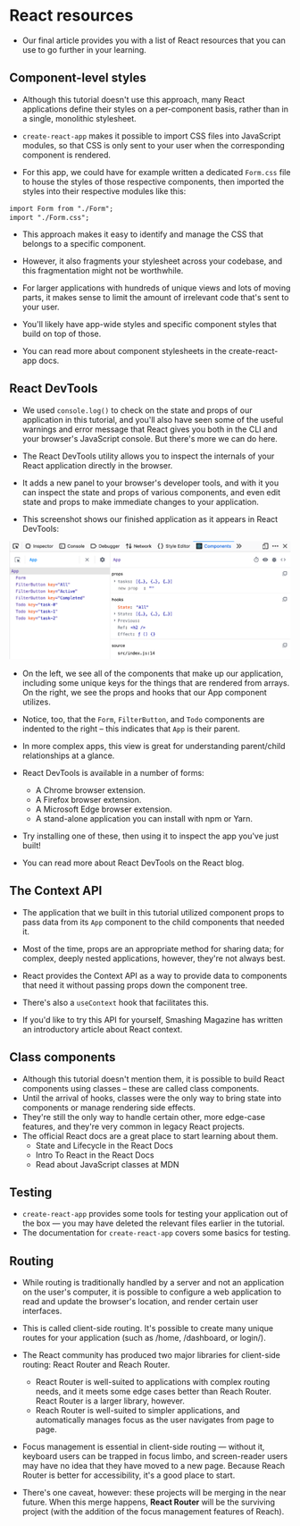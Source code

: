 # React resources

- Our final article provides you with a list of React resources that you can use to go further in your learning.

## Component-level styles

- Although this tutorial doesn't use this approach, many React applications define their styles on a per-component basis, rather than in a single, monolithic stylesheet.

- `create-react-app` makes it possible to import CSS files into JavaScript modules, so that CSS is only sent to your user when the corresponding component is rendered.
- For this app, we could have for example written a dedicated `Form.css` file to house the styles of those respective components, then imported the styles into their respective modules like this:

```
import Form from "./Form";
import "./Form.css";
```

- This approach makes it easy to identify and manage the CSS that belongs to a specific component.
- However, it also fragments your stylesheet across your codebase, and this fragmentation might not be worthwhile.
- For larger applications with hundreds of unique views and lots of moving parts, it makes sense to limit the amount of irrelevant code that's sent to your user.
- You'll likely have app-wide styles and specific component styles that build on top of those.

- You can read more about component stylesheets in the create-react-app docs.

## React DevTools

- We used `console.log()` to check on the state and props of our application in this tutorial, and you'll also have seen some of the useful warnings and error message that React gives you both in the CLI and your browser's JavaScript console. But there's more we can do here.

- The React DevTools utility allows you to inspect the internals of your React application directly in the browser.
- It adds a new panel to your browser's developer tools, and with it you can inspect the state and props of various components, and even edit state and props to make immediate changes to your application.

- This screenshot shows our finished application as it appears in React DevTools:

![devtools](./../assets/react-devtools.png)

- On the left, we see all of the components that make up our application, including some unique keys for the things that are rendered from arrays. On the right, we see the props and hooks that our App component utilizes.
- Notice, too, that the `Form`, `FilterButton`, and `Todo` components are indented to the right – this indicates that `App` is their parent.
- In more complex apps, this view is great for understanding parent/child relationships at a glance.

- React DevTools is available in a number of forms:

  - A Chrome browser extension.
  - A Firefox browser extension.
  - A Microsoft Edge browser extension.
  - A stand-alone application you can install with npm or Yarn.

- Try installing one of these, then using it to inspect the app you've just built!

- You can read more about React DevTools on the React blog.

## The Context API

- The application that we built in this tutorial utilized component props to pass data from its `App` component to the child components that needed it.
- Most of the time, props are an appropriate method for sharing data; for complex, deeply nested applications, however, they're not always best.

- React provides the Context API as a way to provide data to components that need it without passing props down the component tree.
- There's also a `useContext` hook that facilitates this.

- If you'd like to try this API for yourself, Smashing Magazine has written an introductory article about React context.

## Class components

- Although this tutorial doesn't mention them, it is possible to build React components using classes – these are called class components.
- Until the arrival of hooks, classes were the only way to bring state into components or manage rendering side effects.
- They're still the only way to handle certain other, more edge-case features, and they're very common in legacy React projects.
- The official React docs are a great place to start learning about them.
  - State and Lifecycle in the React Docs
  - Intro To React in the React Docs
  - Read about JavaScript classes at MDN

## Testing

- `create-react-app` provides some tools for testing your application out of the box — you may have deleted the relevant files earlier in the tutorial.
- The documentation for `create-react-app` covers some basics for testing.

## Routing

- While routing is traditionally handled by a server and not an application on the user's computer, it is possible to configure a web application to read and update the browser's location, and render certain user interfaces.
- This is called client-side routing. It's possible to create many unique routes for your application (such as /home, /dashboard, or login/).

- The React community has produced two major libraries for client-side routing: React Router and Reach Router.

  - React Router is well-suited to applications with complex routing needs, and it meets some edge cases better than Reach Router. React Router is a larger library, however.
  - Reach Router is well-suited to simpler applications, and automatically manages focus as the user navigates from page to page.

- Focus management is essential in client-side routing — without it, keyboard users can be trapped in focus limbo, and screen-reader users may have no idea that they have moved to a new page. Because Reach Router is better for accessibility, it's a good place to start.

- There's one caveat, however: these projects will be merging in the near future. When this merge happens, **React Router** will be the surviving project (with the addition of the focus management features of Reach).
